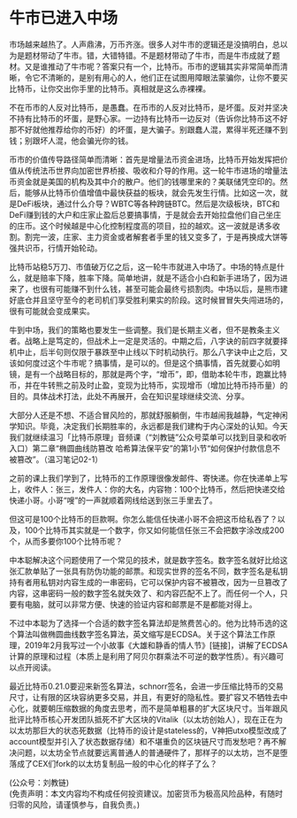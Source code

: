 # 牛市已进入中场 

市场越来越热了。人声鼎沸，万币齐涨。很多人对牛市的逻辑还是没搞明白，总以为是题材带动了牛市。错，大错特错。不是题材带动了牛市，而是牛市成就了题材。又是谁推动了牛市呢？答案只有一个，比特币。币市的逻辑其实非常简单而清晰，令它不清晰的，是别有用心的人，他们正在试图用障眼法蒙骗你，让你不要买比特币，让你交出你手里的比特币。真相就是这么赤裸裸。

不在币市的人反对比特币，是愚蠢。在币市的人反对比特币，是坏蛋。反对并坚决不持有比特币的坏蛋，是野心家。一边持有比特币一边反对（告诉你比特币这不好那不好就他推荐给你的币好）的坏蛋，是大骗子。别跟蠢人混，累得半死还赚不到钱；别跟坏人混，他会骗光你的钱。

币市的价值传导路径简单而清晰：首先是增量法币资金进场，比特币开始发挥把价值从传统法币世界向加密世界桥接、吸收和介导的作用。这一轮牛市进场的增量法币资金就是美国的机构及其中介的散户。他们的钱哪里来的？美联储凭空印的。然后，能够从比特币价值增值中最快获益的板块，就会先发生行情。比如这一次，就是DeFi板块，通过什么介导？WBTC等各种跨链BTC。然后是次级板块，BTC和DeFi赚到钱的大户和庄家止盈后总要搞事情，于是就会去开始拉盘他们自己坐庄的庄币。这个时候越是中心化控制程度高的项目，拉的越欢。这一波就是诱多收割。割完一波，庄家、主力资金或者解套者手里的钱又变多了，于是再换成大饼等强共识币，行情开始轮动。

比特币站稳5万刀、市值破万亿之后，这一轮牛市就进入中场了。中场的特点是什么，就是赔率下降，胜率下降。简单地讲，就是不适合小白和新手进场了，因为进来了，也很有可能赚不到什么钱，甚至可能会最终亏损割肉。中场以后，是熊市建好底仓并且坚守至今的老司机们享受胜利果实的阶段。这时候冒冒失失闯进场的，很有可能就会变成果实。

牛到中场，我们的策略也要发生一些调整。我们是长期主义者，但不是教条主义者。战略上是笃定的，但战术上一定是灵活的。中期之后，八字诀的前四字就要择机中止，后半句则仅限于暴跌至中止线以下时机动执行。那么八字诀中止之后，又该如何度过这个牛市呢？搞事情，是可以的。但是这个搞事情，首先就要心如明镜，是有一个战略目标的，那就是两个字，“增币”，即，借助本轮牛市，跑赢比特币，并在牛转熊之前及时止盈，变现为比特币，实现增币（增加比特币持币量）的目的。具体战术打法，此处不再展开，会在知识星球继续交流、分享。

大部分人还是不想、不适合冒风险的，那就舒服躺倒，牛市越闹我越静，气定神闲学知识。毕竟，决定我们长期胜率的，永远都是我们建构于内心深处的认知。今天我们就继续温习「比特币原理」音频课（“刘教链”公众号菜单可以找到目录和收听入口）第二章“椭圆曲线防篡改 哈希算法保平安”的第1小节“如何保护付款信息不被篡改”。（温习笔记02-1）

之前的课上我们学到了，比特币的工作原理很像发邮件、寄快递。你在快递单上写上，收件人：张三，发件人：你的大名，内容物：100个比特币，然后把快递交给快递小哥。小哥“嗖”的一声就顺着网线给送到张三手里去了。

但这可是100个比特币的巨款啊。你怎么能信任快递小哥不会把这币给私吞了？以及，100个比特币其实就是一个数字，你又如何能信任张三不会把数字涂改成200个，从而多要你100个比特币呢？

中本聪解决这个问题使用了一个常见的技术，就是数字签名。数字签名就好比给这张汇款单贴了一张具有防伪功能的邮票。和现实世界的签名不同，数字签名是私钥持有者用私钥对内容生成的一串密码，它可以保护内容不被篡改，因为一旦篡改了内容，这串密码一般的数字签名就失效了、和内容匹配不上了。而任何一个人，只要有电脑，就可以非常方便、快速的验证内容和邮票是不是都能对得上。

不过中本聪为了选择一个合适的数字签名算法却是煞费苦心的。他为比特币选的这个算法叫做椭圆曲线数字签名算法，英文缩写是ECDSA。关于这个算法工作原理，2019年2月我写过一个小故事《大雄和静香的情人节》[链接]，讲解了ECDSA计算的原理和过程（本质上是利用了阿贝尔群乘法不可逆的数学性质）。有兴趣可以点开阅读。

最近比特币0.21.0要迎来新签名算法，schnorr签名，会进一步压缩比特币的交易尺寸，让有限的区块容纳更多交易，并且，有更好的隐私性。要扩容又不牺牲去中心化，就要朝压缩数据的角度去思考，而不是简单粗暴的扩大区块尺寸。当年跟风批评比特币核心开发团队抵死不扩大区块的Vitalik（以太坊创始人），现在正在为以太坊那巨大的状态死数据（比特币的设计是stateless的，V神把utxo模型改成了account模型并引入了状态数据存储）和不堪重负的区块链尺寸而发愁吧？再不解决问题，以太坊全节点就要远离普通人的普通硬件了，那样子的以太坊，岂不是堕落成了CEX们fork的以太坊复制品一般的中心化的样子了么？

(公众号：刘教链) \
(免责声明：本文内容均不构成任何投资建议。加密货币为极高风险品种，有随时归零的风险，请谨慎参与，自我负责。)
